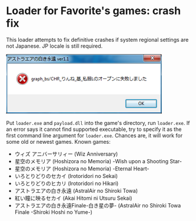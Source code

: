 # Loader for Favorite's games: crash fix

This loader attempts to fix definitive crashes if system regional settings are not Japanese. JP locale is still required.

![crash error example](error.png)

Put `loader.exe` and `payload.dll` into the game's directory, run `loader.exe`. If an error says it cannot find supported executable, try to specify it as the first command line argument for `loader.exe`. Chances are, it will work for some old or newest games. Known games:

* ウィズ アニバーサリィー (Wiz Anniversary)
* 星空のメモリア (Hoshizora no Memoria) -Wish upon a Shooting Star-
* 星空のメモリア (Hoshizora no Memoria) -Eternal Heart-
* いろとりどりのセカイ (Irotoridori no Sekai)
* いろとりどりのヒカリ (Irotoridori no Hikari)
* アストラエアの白き永遠 (AstralAir no Shiroki Towa)
* 紅い瞳に映るセカイ (Akai Hitomi ni Utsuru Sekai)
* アストラエアの白き永遠Finale-白き星の夢- (AstralAir no Shiroki Towa Finale -Shiroki Hoshi no Yume-)

